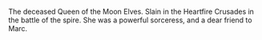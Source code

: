 The deceased Queen of the Moon Elves. Slain in the Heartfire Crusades in the battle of the spire. She was a powerful sorceress, and a dear friend to Marc.